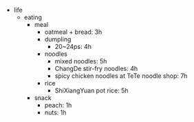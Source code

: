 - life
    - eating
        - meal
            - oatmeal + bread: 3h
            - dumpling
                - 20~24ps: 4h
            - noodles
                - mixed noodles: 5h
                - ChangDe stir-fry noodles: 4h
                - spicy chicken noodles at TeTe noodle shop: 7h
            - rice
                - ShiXiangYuan pot rice: 5h
        - snack
            - peach: 1h
            - nuts: 1h